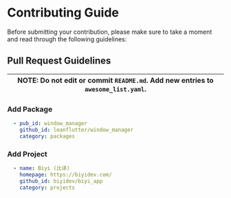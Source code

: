 # Contributing Guide

Before submitting your contribution, please make sure to take a moment and read through the following guidelines:

## Pull Request Guidelines

| **NOTE:** Do not edit or commit `README.md`. Add new entries to `awesome_list.yaml`. |
| ------------------------------------------------------------------------------------ |

### Add Package

```yaml
  - pub_id: window_manager
    github_id: leanflutter/window_manager
    category: packages
```

### Add Project

```yaml
  - name: Biyi (比译)
    homepage: https://biyidev.com/
    github_id: biyidev/biyi_app
    category: projects
```
